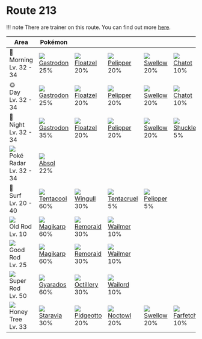 # Route 213

!!! note
    There are trainer on this route. You can find out more [here](../../trainer_changes/route_213/).


Area                                          | Pokémon                          | &nbsp;                           | &nbsp;                           | &nbsp;                         | &nbsp;                            | &nbsp;                        | 
---                                           | ---                              | ---                              | ---                              | ---                            | ---                               | ---                           | 
🌅<br>Morning<br>Lv. 32 - 34                   | ![][423]<br> [Gastrodon]<br> 25% | ![][419]<br> [Floatzel]<br> 20%  | ![][279]<br> [Pelipper]<br> 20%  | ![][277]<br> [Swellow]<br> 20% | ![][441]<br> [Chatot]<br> 10%     | ![][213]<br> [Shuckle]<br> 5% | 
🌞<br>Day<br>Lv. 32 - 34                       | ![][423]<br> [Gastrodon]<br> 25% | ![][419]<br> [Floatzel]<br> 20%  | ![][279]<br> [Pelipper]<br> 20%  | ![][277]<br> [Swellow]<br> 20% | ![][441]<br> [Chatot]<br> 10%     | ![][213]<br> [Shuckle]<br> 5% | 
🌙<br>Night<br>Lv. 32 - 34                     | ![][423]<br> [Gastrodon]<br> 35% | ![][419]<br> [Floatzel]<br> 20%  | ![][279]<br> [Pelipper]<br> 20%  | ![][277]<br> [Swellow]<br> 20% | ![][213]<br> [Shuckle]<br> 5%     | &nbsp;                        | 
![][poke-radar]<br> Poké Radar<br>Lv. 32 - 34 | ![][359]<br> [Absol]<br> 22%     | &nbsp;                           | &nbsp;                           | &nbsp;                         | &nbsp;                            | &nbsp;                        | 
🌊<br> Surf<br>Lv. 20 - 40                     | ![][072]<br> [Tentacool]<br> 60% | ![][278]<br> [Wingull]<br> 30%   | ![][073]<br> [Tentacruel]<br> 5% | ![][279]<br> [Pelipper]<br> 5% | &nbsp;                            | &nbsp;                        | 
![][old-rod]<br>Old Rod<br>Lv. 10             | ![][129]<br> [Magikarp]<br> 60%  | ![][223]<br> [Remoraid]<br> 30%  | ![][320]<br> [Wailmer]<br> 10%   | &nbsp;                         | &nbsp;                            | &nbsp;                        | 
![][good-rod]<br>Good Rod<br>Lv. 25           | ![][129]<br> [Magikarp]<br> 60%  | ![][223]<br> [Remoraid]<br> 30%  | ![][320]<br> [Wailmer]<br> 10%   | &nbsp;                         | &nbsp;                            | &nbsp;                        | 
![][super-rod]<br>Super Rod<br>Lv. 50         | ![][130]<br> [Gyarados]<br> 60%  | ![][224]<br> [Octillery]<br> 30% | ![][321]<br> [Wailord]<br> 10%   | &nbsp;                         | &nbsp;                            | &nbsp;                        | 
![][honey]<br> Honey Tree<br>Lv. 33           | ![][397]<br> [Staravia]<br> 30%  | ![][017]<br> [Pidgeotto]<br> 20% | ![][164]<br> [Noctowl]<br> 20%   | ![][277]<br> [Swellow]<br> 20% | ![][083]<br> [Farfetch'd]<br> 10% | &nbsp;                        | 

[Pidgeotto]: ../../pokemon_changes/017/
[Tentacool]: ../../pokemon_changes/072/
[Tentacruel]: ../../pokemon_changes/073/
[Farfetch'd]: ../../pokemon_changes/083/
[Magikarp]: ../../pokemon_changes/129/
[Gyarados]: ../../pokemon_changes/130/
[Noctowl]: ../../pokemon_changes/164/
[Shuckle]: ../../pokemon_changes/213/
[Remoraid]: ../../pokemon_changes/223/
[Octillery]: ../../pokemon_changes/224/
[Swellow]: ../../pokemon_changes/277/
[Wingull]: ../../pokemon_changes/278/
[Pelipper]: ../../pokemon_changes/279/
[Wailmer]: ../../pokemon_changes/320/
[Wailord]: ../../pokemon_changes/321/
[Absol]: ../../pokemon_changes/359/
[Staravia]: ../../pokemon_changes/397/
[Floatzel]: ../../pokemon_changes/419/
[Gastrodon]: ../../pokemon_changes/423/
[Chatot]: ../../pokemon_changes/441/
[good-rod]: ../img/items/good-rod.png
[honey]: ../img/items/honey.png
[old-rod]: ../img/items/old-rod.png
[poke-radar]: ../img/items/poke-radar.png
[super-rod]: ../img/items/super-rod.png
[017]: ../img/pokemon/017.png
[072]: ../img/pokemon/072.png
[073]: ../img/pokemon/073.png
[083]: ../img/pokemon/083.png
[129]: ../img/pokemon/129.png
[130]: ../img/pokemon/130.png
[164]: ../img/pokemon/164.png
[213]: ../img/pokemon/213.png
[223]: ../img/pokemon/223.png
[224]: ../img/pokemon/224.png
[277]: ../img/pokemon/277.png
[278]: ../img/pokemon/278.png
[279]: ../img/pokemon/279.png
[320]: ../img/pokemon/320.png
[321]: ../img/pokemon/321.png
[359]: ../img/pokemon/359.png
[397]: ../img/pokemon/397.png
[419]: ../img/pokemon/419.png
[423]: ../img/pokemon/423.png
[441]: ../img/pokemon/441.png

